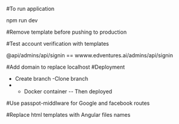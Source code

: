 #To run application 

npm run dev

#Remove template before pushing to production

#Test account verification with templates

 @api/admins/api/signin  == wwww.edventures.ai/admins/api/signin

#Add domain to replace localhost
 #Deployment

 - Create branch
 -Clone branch
 - - Docker container
 -- Then deployed


 #Use passpot-middlware for Google and facebook routes

 #Replace html templates with Angular files names